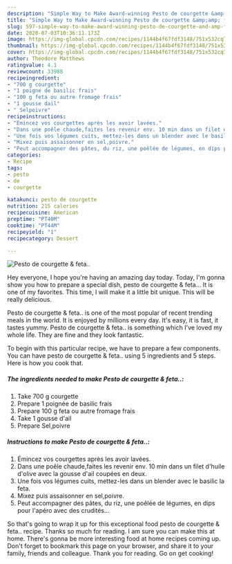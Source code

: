 ```yaml
---
description: "Simple Way to Make Award-winning Pesto de courgette &amp;amp; feta.."
title: "Simple Way to Make Award-winning Pesto de courgette &amp;amp; feta.."
slug: 597-simple-way-to-make-award-winning-pesto-de-courgette-and-amp-feta
date: 2020-07-03T10:36:11.173Z
image: https://img-global.cpcdn.com/recipes/1144b4f67fdf3148/751x532cq70/pesto-de-courgette-feta-photo-principale-de-la-recette.jpg
thumbnail: https://img-global.cpcdn.com/recipes/1144b4f67fdf3148/751x532cq70/pesto-de-courgette-feta-photo-principale-de-la-recette.jpg
cover: https://img-global.cpcdn.com/recipes/1144b4f67fdf3148/751x532cq70/pesto-de-courgette-feta-photo-principale-de-la-recette.jpg
author: Theodore Matthews
ratingvalue: 4.1
reviewcount: 33988
recipeingredient:
- "700 g courgette"
- "1 poigne de basilic frais"
- "100 g feta ou autre fromage frais"
- "1 gousse dail"
- " Selpoivre"
recipeinstructions:
- "Émincez vos courgettes après les avoir lavées."
- "Dans une poêle chaude,faites les revenir env. 10 min dans un filet d&#39;huile d&#39;olive avec la gousse d&#39;ail coupées en deux."
- "Une fois vos légumes cuits, mettez-les dans un blender avec le basilic la feta."
- "Mixez puis assaisonner en sel,poivre."
- "Peut accompagner des pâtes, du riz, une poêlée de légumes, en dips pour l&#39;apéro avec des crudités..."
categories:
- Recipe
tags:
- pesto
- de
- courgette

katakunci: pesto de courgette 
nutrition: 215 calories
recipecuisine: American
preptime: "PT40M"
cooktime: "PT44M"
recipeyield: "1"
recipecategory: Dessert

---
```



![Pesto de courgette &amp; feta..](https://img-global.cpcdn.com/recipes/1144b4f67fdf3148/751x532cq70/pesto-de-courgette-feta-photo-principale-de-la-recette.jpg)

Hey everyone, I hope you're having an amazing day today. Today, I'm gonna show you how to prepare a special dish, pesto de courgette &amp; feta... It is one of my favorites. This time, I will make it a little bit unique. This will be really delicious.

Pesto de courgette &amp; feta.. is one of the most popular of recent trending meals in the world. It is enjoyed by millions every day. It's easy, it is fast, it tastes yummy. Pesto de courgette &amp; feta.. is something which I've loved my whole life. They are fine and they look fantastic.




To begin with this particular recipe, we have to prepare a few components. You can have pesto de courgette &amp; feta.. using 5 ingredients and 5 steps. Here is how you cook that.

<!--inarticleads1-->

##### The ingredients needed to make Pesto de courgette &amp; feta..:

1. Take 700 g courgette
1. Prepare 1 poignée de basilic frais
1. Prepare 100 g feta ou autre fromage frais
1. Take 1 gousse d&#39;ail
1. Prepare  Sel,poivre




<!--inarticleads2-->

##### Instructions to make Pesto de courgette &amp; feta..:

1. Émincez vos courgettes après les avoir lavées.
1. Dans une poêle chaude,faites les revenir env. 10 min dans un filet d&#39;huile d&#39;olive avec la gousse d&#39;ail coupées en deux.
1. Une fois vos légumes cuits, mettez-les dans un blender avec le basilic la feta.
1. Mixez puis assaisonner en sel,poivre.
1. Peut accompagner des pâtes, du riz, une poêlée de légumes, en dips pour l&#39;apéro avec des crudités...




So that's going to wrap it up for this exceptional food pesto de courgette &amp; feta.. recipe. Thanks so much for reading. I am sure you can make this at home. There's gonna be more interesting food at home recipes coming up. Don't forget to bookmark this page on your browser, and share it to your family, friends and colleague. Thank you for reading. Go on get cooking!
